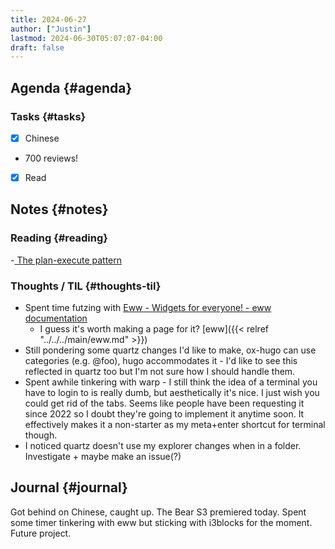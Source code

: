 ```yaml
---
title: 2024-06-27
author: ["Justin"]
lastmod: 2024-06-30T05:07:07-04:00
draft: false
---
```


## Agenda {#agenda}


### Tasks {#tasks}

-   [X] Chinese
-   700 reviews!
-   [X] Read


## Notes {#notes}


### Reading {#reading}

-[ The plan-execute pattern](https://mmapped.blog/posts/29-plan-execute)


### Thoughts / TIL {#thoughts-til}

-   Spent time futzing with [Eww - Widgets for everyone! - eww documentation](https://elkowar.github.io/eww/)
    -   I guess it's worth making a page for it? [eww]({{< relref "../../../main/eww.md" >}})
-   Still pondering some quartz changes I'd like to make, ox-hugo can use
    categories (e.g. @foo), hugo accommodates it - I'd like to see this reflected in
    quartz too but I'm not sure how I should handle them.
-   Spent awhile tinkering with warp - I still think the idea of a terminal you
    have to login to is really dumb, but aesthetically it's nice. I just wish you
    could get rid of the tabs. Seems like people have been requesting it since 2022
    so I doubt they're going to implement it anytime soon. It effectively makes it
    a non-starter as my meta+enter shortcut for terminal though.
-   I noticed quartz doesn't use my explorer changes when in a folder.
    Investigate + maybe make an issue(?)


## Journal {#journal}

Got behind on Chinese, caught up. The Bear S3 premiered today. Spent some timer
tinkering with eww but sticking with i3blocks for the moment. Future project.
